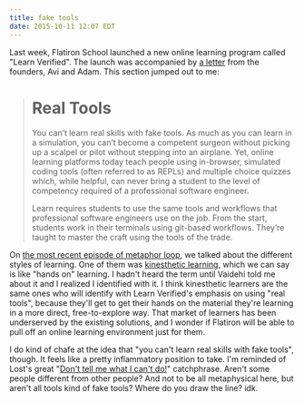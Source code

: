 ```yaml
---
title: fake tools
date: 2015-10-11 12:07 EDT
---
```


Last week, Flatiron School launched a new online learning program called "Learn
Verified". The launch was accompanied by [a letter][] from the founders, Avi
and Adam. This section jumped out to me:

> # Real Tools
>
> You can’t learn real skills with fake tools. As much as you can learn in a
> simulation, you can’t become a competent surgeon without picking up a scalpel
> or pilot without stepping into an airplane. Yet, online learning platforms
> today teach people using in-browser, simulated coding tools (often referred to
> as REPLs) and multiple choice quizzes which, while helpful, can never bring a
> student to the level of competency required of a professional software
> engineer.
>
> Learn requires students to use the same tools and workflows that
> professional software engineers use on the job. From the start, students work
> in their terminals using git-based workflows. They’re taught to master the
> craft using the tools of the trade.

[a letter]: http://blog.flatironschool.com/introducing-learn-a-new-type-of-online-learning-platform/

On [the most recent episode of metaphor loop][loop], we talked about the
different styles of learning. One of them was [kinesthetic learning][kl], which
we can say is like "hands on" learning. I hadn't heard the term until Vaidehi
told me about it and I realized I identified with it. I think kinesthetic
learners are the same ones who will identify with Learn Verified's emphasis on
using "real tools", because they'll get to get their hands on the material
they're learning in a more direct, free-to-explore way. That market of learners
has been underserved by the existing solutions, and I wonder if Flatiron will
be able to pull off an online learning environment just for them.

[loop]: /metaphorloop/2/
[kl]: https://en.wikipedia.org/wiki/Kinesthetic_learning

I do kind of chafe at the idea that "you can't learn real skills with fake
tools", though. It feels like a pretty inflammatory position to take. I'm
reminded of Lost's great "[Don't tell me what I can't do!][locke]" catchphrase.
Aren't some people different from other people? And not to be all metaphysical
here, but aren't all tools kind of fake tools? Where do you draw the line? idk.

[locke]: https://www.youtube.com/watch?v=eYmnzbLmCPk
